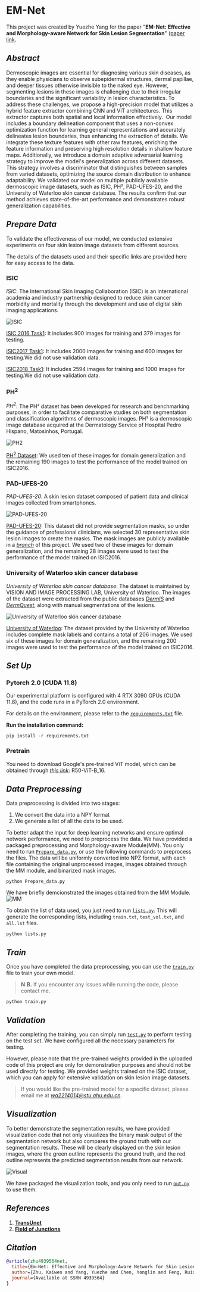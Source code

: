 # EM-Net

This project was created by Yuezhe Yang for the paper "**EM-Net: Effective and Morphology-aware Network for Skin Lesion Segmentation**" ([paper link](https://download.ssrn.com/eswa/52a530b3-cba1-4ab4-86aa-995fbc17ea99-meca.pdf?response-content-disposition=inline&X-Amz-Security-Token=IQoJb3JpZ2luX2VjEAYaCXVzLWVhc3QtMSJIMEYCIQDQ7t9zkVDe3ksduPxHGwlgtwPGPOL9TL8SjUGQt66rsQIhAIQpEO3P5dOhq23rJZH%2BNUQgd1YCrcXZxBnZMQxwBPBkKr0FCG8QBBoMMzA4NDc1MzAxMjU3IgwM2OUM6ZXCPORvaSsqmgViu14TrkTHP0koKNfqg3qjVul0dyRladDXKeccRVSYO%2BxYtb7PCiz6MWPkf5ngtUXMIGEW3%2FfQjpTFQPtZGOCzuSdfd4glG8fwjV3sXPzfxNSdDDFNVAZQswHcELa%2BoXS9z93FgcnLM%2FIhDld3%2FNHlbW4ISGrPLSvGSsiQzw%2BUs%2FBqdinNo1yrtOM0LP2y%2FBPH6cUKHl%2F7Lz7BDSBUngPgAaI5X7g6UcZDqPOjLNi5ASHSs0kd1Zplkt3qnsLqC6bsLJgamloaFAur2JJLuKzGOl%2F%2F7%2FpdiQ7J7GsqqdHPVhFSDQZSvkoq05a6NYg6FiuWardHhtij1Z9MU5dwDcdqAm4HO05cToeVgCXUm5z07bBWVtQvfwfzluzZAc%2BF%2F9K7Q1wVV5zt8bQheryApgGWNMk6D7unO7aMWhVy0XMeUNRiftdTJOD0JsBeEQi98V2sEPWU8F5YyQxc%2BMCsiLxYUfn2l0sPerO0xVyBpCxOT6eEvTTUWxV8WX6z9Kx4QlrsoQDH83c7wFFnS1PvVbZVxW733YymAoNPbJvx38MjQCUBuuFSGDEcmVTZYBmk4lj82lgI7JJqpW%2BHYnCYpUHECpPSG%2FLMFPRPr2evDvvdEKm8v8OAVcxbS6PGFYT3q4ZycdW3cLy1I3remWrL7mrNGhO078gDOdo5oDMXoybjZ3BUzUb1UFyhpzBXBsiDyZn4Cyg4e65i4fIWokIOb%2FUNBkYNgYw%2BaIoYj0h1O9Zg16qxIiL%2FuStaTBE5gaL96yCKwOpBKpmlbEwnvpBaGTXrplW3Bfh0Fx9F0bNAte712ioHG0PZykzCeEkQbZXb6Erm7fLvswlxhXwB5ND9ioJDtqEgHe7fug3CAbx0H8m7WumHbv5SYqIRm%2BwwxLPSuAY6sAFNggd2n6tJBx0TPYGPr2ZGOXADHOKdMOzMFk%2BE1cof%2B5NVPRfwF%2F05fFMViga7Dyp8mDQxnFHowkK3aFR7euluTmeJ7%2B4H6km9pSGyzYUCnM8NrLopeQd%2FknQRRGQHcwlNvjwUB5GM0rD52kS8ulDKRhBGQnfKBYY9dnoswNTd3OYBZDOS0uonsqmBYdhm3Nx5LuuZxaQJL9WCfnFF0HyVNSk5kTlbN82maaloZRutCQ%3D%3D&X-Amz-Algorithm=AWS4-HMAC-SHA256&X-Amz-Date=20241020T062733Z&X-Amz-SignedHeaders=host&X-Amz-Expires=300&X-Amz-Credential=ASIAUPUUPRWEX57TYPHO%2F20241020%2Fus-east-1%2Fs3%2Faws4_request&X-Amz-Signature=62393ef09d822859c0c5283a1216232f93ffdff8e316e6633501a4f8545b849e&abstractId=4939564).

## ***Abstract***
Dermoscopic images are essential for diagnosing various skin diseases, as they enable physicians to observe subepidermal structures, dermal papillae, and deeper tissues otherwise invisible to the naked eye. However, segmenting lesions in these
images is challenging due to their irregular boundaries and the significant variability in lesion characteristics. To address these challenges, we propose a high-precision model that utilizes a hybrid feature extractor combining CNN and ViT architectures. This extractor captures both spatial and local information effectively.  Our model includes a boundary delineation component that uses a non-convex optimization function for learning general representations and accurately delineates lesion boundaries, thus enhancing the extraction of details. We integrate these texture
features with other raw features, enriching the feature information and preserving high resolution details in shallow feature maps. Additionally, we introduce a domain adaptive adversarial learning strategy to improve the model's generalization across different datasets. This strategy involves a discriminator that distinguishes between samples from varied datasets, optimizing the source domain distribution to enhance adaptability. We validated our model on multiple publicly available dermoscopic image datasets, such as ISIC, PH², PAD-UFES-20, and the University of Waterloo skin cancer database. The results confirm that our method achieves state-of-the-art
performance and demonstrates robust generalization capabilities.


## ***Prepare Data***

To validate the effectiveness of our model, we conducted extensive experiments on four skin lesion image datasets from different sources.

The details of the datasets used and their specific links are provided here for easy access to the data.

### **ISIC**

*ISIC*: The International Skin Imaging Collaboration (ISIC) is an international academia and industry partnership designed to reduce skin cancer morbidity and mortality through the development and use of digital skin imaging applications.

![ISIC](/demo/ISIC_0000006.jpg)

[ISIC 2016 Task1](https://challenge.isic-archive.com/data/): It includes 900 images for training and 379 images for testing.

[ISIC2017 Task1](https://challenge.isic-archive.com/data/#2017): It includes 2000 images for training and 600 images for testing.We did not use validation data.

[ISIC2018 Task1](https://challenge.isic-archive.com/data/#2018): It includes 2594 images for training and 1000 images for testing.We did not use validation data.

### **PH<sup>2</sup>**

*PH<sup>2</sup>*: The PH² dataset has been developed for research and benchmarking purposes, in order to facilitate comparative studies on both segmentation and classification algorithms of dermoscopic images. PH² is a dermoscopic image database acquired at the Dermatology Service of Hospital Pedro Hispano, Matosinhos, Portugal.

![PH<sup>2</sup>](/demo/IMD010.bmp)

[PH<sup>2</sup> Dataset](https://www.fc.up.pt/addi/ph2%20database.html): We used ten of these images for domain generalization and the remaining 190 images to test the performance of the model trained on ISIC2016.

### **PAD-UFES-20**

*PAD-UFES-20*: A skin lesion dataset composed of patient data and clinical images collected from smartphones.

![PAD-UFES-20](/demo/PAT_32_44_211.png)

[PAD-UFES-20](https://data.mendeley.com/datasets/zr7vgbcyr2/1): This dataset did not provide segmentation masks, so under the guidance of professional clinicians, we selected 30 representative skin lesion images to create the masks. The mask images are publicly available in a [*branch*](https://github.com/Bean-Young/EM-Net/tree/GroudTruth-for-PAD) of this project. We used two of these images for domain generalization, and the remaining 28 images were used to test the performance of the model trained on ISIC2016.

### **University of Waterloo skin cancer database**

*University of Waterloo skin cancer database*: The dataset is maintained by VISION AND IMAGE PROCESSING LAB, University of Waterloo. The images of the dataset were extracted from the public databases [*DermIS*](https://www.dermis.net/dermisroot/en/home/index.htm) and [*DermQuest*](https://www.emailmeform.com/builder/form/Ne0j8da9bb7U4h6t1f), along with manual segmentations of the lesions.

![University of Waterloo skin cancer database](/demo/46_orig.jpg)

[University of Waterloo](https://uwaterloo.ca/vision-image-processing-lab/research-demos/skin-cancer-detection): The dataset provided by the University of Waterloo includes complete mask labels and contains a total of 206 images. We used six of these images for domain generalization, and the remaining 200 images were used to test the performance of the model trained on ISIC2016.


## ***Set Up***

### Pytorch 2.0 (CUDA 11.8)
Our experimental platform is configured with 4 RTX 3090 GPUs (CUDA 11.8), and the code runs in a PyTorch 2.0 environment.

For details on the environment, please refer to the [`requirements.txt`](requirements.txt) file.

**Run the installation command:**
```
pip install -r requirements.txt
```
### Pretrain

You need to download Google's pre-trained ViT model, which can be obtained through [*this link*](https://console.cloud.google.com/storage/browser/_details/vit_models/imagenet21k/R50%2BViT-B_16.npz;tab=live_object): R50-ViT-B_16.

## ***Data Preprocessing***

Data preprocessing is divided into two stages: 
1) We convert the data into a NPY format 
2) We generate a list of all the data to be used.

To better adapt the input for deep learning networks and ensure optimal network performance, we need to preprocess the data. We have provided a packaged preprocessing and Morphology-aware Module(MM). You only need to run [`Prepare_data.py`](Prepare_data.py), or use the following commands to preprocess the files. The data will be uniformly converted into NPZ format, with each file containing the original unprocessed images, images obtained through the MM module, and binarized mask images.

```
python Prepare_data.py
```
We have briefly demcionstrated the images obtained from the MM Module.
![MM](/demo/MM.png)


To obtain the list of data used, you just need to run [`lists.py`](lists.py). This will generate the corresponding lists, including `train.txt`, `test_vol.txt`, and `all.lst` files.

```
python lists.py
```

## ***Train***

Once you have completed the data preprocessing, you can use the [`train.py`](train.py) file to train your own model.

>**N.B.** If you encounter any issues while running the code, please contact me.
```
python train.py
```

## ***Validation***

After completing the training, you can simply run [`test.py`](test.py) to perform testing on the test set. We have configured all the necessary parameters for testing.

However, please note that the pre-trained weights provided in the uploaded code of this project are only for demonstration purposes and should not be used directly for testing. We provided weights trained on the ISIC dataset, which you can apply for extensive validation on skin lesion image datasets.

>If you would like the pre-trained model for a specific dataset, please email me at *<wa2214014@stu.ahu.edu.cn>*.

## ***Visualization***

To better demonstrate the segmentation results, we have provided visualization code that not only visualizes the binary mask output of the segmentation network but also compares the ground truth with our segmentation results. These will be clearly displayed on the skin lesion images, where the green outline represents the ground truth, and the red outline represents the predicted segmentation results from our network.

![Visual](/demo/visual.png)

We have packaged the visualization tools, and you only need to run [`out.py`](/output/out.py) to use them.

## ***References***
1) [**TransUnet**](https://github.com/Beckschen/TransUNet)
2) [**Field of Junctions**](https://github.com/dorverbin/fieldofjunctions)

## ***Citation***

```bibtex
@article{zhu4939564net,
  title={Em-Net: Effective and Morphology-Aware Network for Skin Lesion Segmentation},
  author={Zhu, Kaiwen and Yang, Yuezhe and Chen, Yonglin and Feng, Ruixi and Chen, Dongping and Fan, Bingzhi and Liu, Nan and Li, Ying and Wang, Xuewen},
  journal={Available at SSRN 4939564}
}

